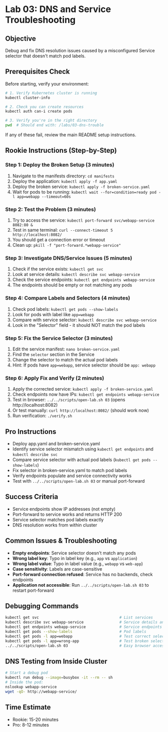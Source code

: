 # Lab 03: DNS and Service Troubleshooting

## Objective
Debug and fix DNS resolution issues caused by a misconfigured Service selector that doesn't match pod labels.

## Prerequisites Check
Before starting, verify your environment:
```bash
# 1. Verify Kubernetes cluster is running
kubectl cluster-info

# 2. Check you can create resources
kubectl auth can-i create pods

# 3. Verify you're in the right directory
pwd  # Should end with: /labs/03-dns-trouble
```
If any of these fail, review the main README setup instructions.

## Rookie Instructions (Step-by-Step)

### Step 1: Deploy the Broken Setup (3 minutes)
1. Navigate to the manifests directory: `cd manifests`
2. Deploy the application: `kubectl apply -f app.yaml`
3. Deploy the broken service: `kubectl apply -f broken-service.yaml`
4. Wait for pods to be running: `kubectl wait --for=condition=ready pod -l app=webapp --timeout=60s`

### Step 2: Test the Problem (3 minutes)
1. Try to access the service: `kubectl port-forward svc/webapp-service 8082:80 &`
2. Test in same terminal: `curl --connect-timeout 5 http://localhost:8082/`
3. You should get a connection error or timeout
4. Clean up: `pkill -f "port-forward.*webapp-service"`

### Step 3: Investigate DNS/Service Issues (5 minutes)
1. Check if the service exists: `kubectl get svc`
2. Look at service details: `kubectl describe svc webapp-service`
3. Check the service endpoints: `kubectl get endpoints webapp-service`
4. The endpoints should be empty or not matching any pods

### Step 4: Compare Labels and Selectors (4 minutes)
1. Check pod labels: `kubectl get pods --show-labels`
2. Look for pods with label like `app=webapp`
3. Compare with service selector: `kubectl describe svc webapp-service`
4. Look in the "Selector" field - it should NOT match the pod labels

### Step 5: Fix the Service Selector (3 minutes)
1. Edit the service manifest: `nano broken-service.yaml`
2. Find the `selector` section in the Service
3. Change the selector to match the actual pod labels
4. Hint: If pods have `app=webapp`, service selector should be `app: webapp`

### Step 6: Apply Fix and Verify (2 minutes)
1. Apply the corrected service: `kubectl apply -f broken-service.yaml`
2. Check endpoints now have IPs: `kubectl get endpoints webapp-service`
3. Test in browser: `../../scripts/open-lab.sh 03` (opens http://localhost:8082)
4. Or test manually: `curl http://localhost:8082/` (should work now)
5. Run verification: `./verify.sh`

## Pro Instructions
- Deploy app.yaml and broken-service.yaml
- Identify service selector mismatch using `kubectl get endpoints` and `kubectl describe svc`
- Compare service selector with actual pod labels (`kubectl get pods --show-labels`)
- Fix selector in broken-service.yaml to match pod labels
- Verify endpoints populate and service connectivity works
- Test with `../../scripts/open-lab.sh 03` or manual port-forward

## Success Criteria
- Service endpoints show IP addresses (not empty)
- Port-forward to service works and returns HTTP 200
- Service selector matches pod labels exactly
- DNS resolution works from within cluster

## Common Issues & Troubleshooting
- **Empty endpoints**: Service selector doesn't match any pods
- **Wrong label key**: Typo in label key (e.g., `app` vs `application`)
- **Wrong label value**: Typo in label value (e.g., `webapp` vs `web-app`)
- **Case sensitivity**: Labels are case-sensitive
- **Port-forward connection refused**: Service has no backends, check endpoints
- **Application not accessible**: Run `../../scripts/open-lab.sh 03` to restart port-forward

## Debugging Commands
```bash
kubectl get svc                                    # List services
kubectl describe svc webapp-service                # Service details and selector
kubectl get endpoints webapp-service               # Service endpoints (key command!)
kubectl get pods --show-labels                     # Pod labels
kubectl get pods -l app=webapp                     # Test correct selector
kubectl get pods -l app=wrong-app                  # Test broken selector (should be empty)
../../scripts/open-lab.sh 03                       # Easy browser access
```

## DNS Testing from Inside Cluster
```bash
# Start a debug pod
kubectl run debug --image=busybox -it --rm -- sh
# Inside the pod:
nslookup webapp-service
wget -qO- http://webapp-service/
```

## Time Estimate
- Rookie: 15-20 minutes
- Pro: 8-12 minutes